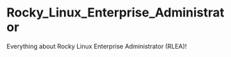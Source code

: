 # Rocky_Linux_Enterprise_Administrator
Everything about Rocky Linux Enterprise Administrator (RLEA)!
